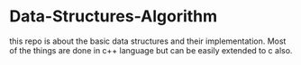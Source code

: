 # Data-Structures-Algorithm
this repo is about the basic data structures and their implementation.
Most of the things are done in c++ language but can be easily extended to c also.
